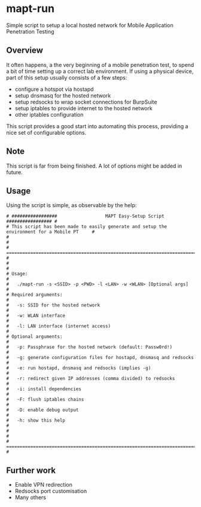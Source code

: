 # mapt-run

Simple script to setup a local hosted network for Mobile Application Penetration Testing

## Overview

It often happens, a the very beginning of a mobile penetration test, to spend a bit of time setting up a correct lab environment. If using a physical device, part of this setup usually consists of a few steps:

* configure a hotspot via hostapd
* setup dnsmasq for the hosted network
* setup redsocks to wrap socket connections for BurpSuite
* setup iptables to provide internet to the hosted network
* other iptables configuration

This script provides a good start into automating this process, providing a nice set of configurable options.

## Note

This script is far from being finished. A lot of options might be added in future.

## Usage

Using the script is simple, as observable by the help:

```
# #################                  MAPT Easy-Setup Script                ################# #
# This script has been made to easily generate and setup the environment for a Mobile PT     #
#                                                                                            #
# ========================================================================================== #
#                                                                                            #
# Usage:                                                                                     #
#   ./mapt-run -s <SSID> -p <PWD> -l <LAN> -w <WLAN> [Optional args]                         #
# Required arguments:                                                                        #
#   -s: SSID for the hosted network                                                          #
#   -w: WLAN interface                                                                       #
#   -l: LAN interface (internet access)                                                      #
# Optional arguments:                                                                        #
#   -p: Passphrase for the hosted network (default: Passw0rd!)                               #
#   -g: generate configuration files for hostapd, dnsmasq and redsocks                       #
#   -e: run hostapd, dnsmasq and redsocks (implies -g)                                       #
#   -r: redirect given IP addresses (comma divided) to redsocks                              #
#   -i: install dependencies                                                                 #
#   -F: flush iptables chains                                                                #
#   -D: enable debug output                                                                  #
#   -h: show this help                                                                       #
#                                                                                            #
# ========================================================================================== #
```

## Further work

* Enable VPN redirection
* Redsocks port customisation
* Many others
